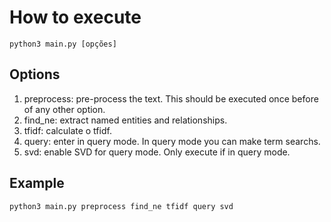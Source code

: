 # How to execute
	python3 main.py [opções]

## Options
1. preprocess: pre-process the text. This should be executed once before of any other option.
2. find_ne: extract named entities and relationships.
3. tfidf: calculate o tfidf.
4. query: enter in query mode. In query mode you can make term searchs.
5. svd: enable SVD for query mode. Only execute if in query mode.

## Example

	python3 main.py preprocess find_ne tfidf query svd

